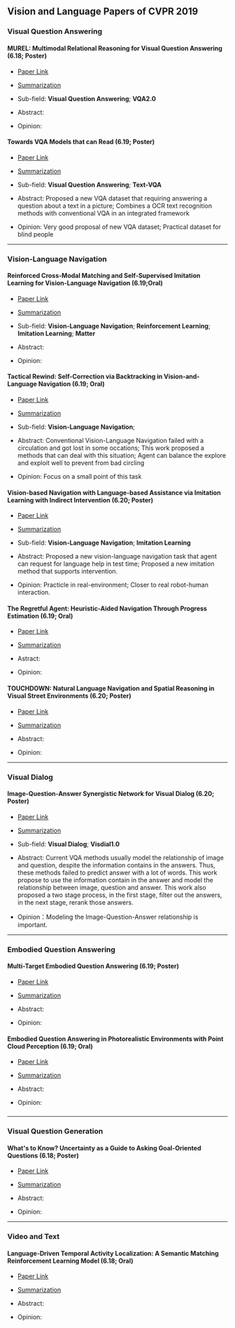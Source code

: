 ## Vision and Language Papers of CVPR 2019

### Visual Question Answering

#### MUREL: Multimodal Relational Reasoning for Visual Question Answering (**6.18**; Poster)
- [Paper Link](https://arxiv.org/pdf/1902.09487.pdf)

- [Summarization](https://github.com/qiuyue1993/Notes/blob/master/CVPR_2019/Vision_and_Language/Paper_Summarize/MUREL-Multimodal-Relational-Reasoning-for-Visual-Question-Answering.md)

- Sub-field: **Visual Question Answering**; **VQA2.0**

- Abstract: 

- Opinion: 


#### Towards VQA Models that can Read (**6.19**; Poster)
- [Paper Link](https://arxiv.org/pdf/1904.08920.pdf)

- [Summarization](https://github.com/qiuyue1993/Notes/blob/master/CVPR_2019/Vision_and_Language/Paper_Summarize/Towards%20VQA%20Models%20That%20Can%20Read.md)

- Sub-field: **Visual Question Answering**; **Text-VQA**

- Abstract: Proposed a new VQA dataset that requiring answering a question about a text in a picture; Combines a OCR text recognition methods with conventional VQA in an integrated framework
 
- Opinion: Very good proposal of new VQA dataset;  Practical dataset for blind people

---
### Vision-Language Navigation

#### Reinforced Cross-Modal Matching and Self-Supervised Imitation Learning for Vision-Language Navigation (**6.19**;**Oral**)
- [Paper Link](https://arxiv.org/pdf/1811.10092.pdf)

- [Summarization](https://github.com/qiuyue1993/Notes/blob/master/CVPR_2019/Vision_and_Language/Paper_Summarize/Reinforced-Cross-Modal-Matching-and-Self-Supervised-Imitation-Learning-for-Vision-Language-Navigation.md)

- Sub-field: **Vision-Language Navigation**; **Reinforcement Learning**; **Imitation Learning**; **Matter**

- Abstract:

- Opinion: 



#### Tactical Rewind: Self-Correction via Backtracking in Vision-and-Language Navigation (**6.19**; **Oral**)
- [Paper Link](https://arxiv.org/pdf/1903.02547.pdf)

- [Summarization](https://github.com/qiuyue1993/Notes/blob/master/CVPR_2019/Vision_and_Language/Paper_Summarize/Tactical-Rewind-Self-Correction-via-Backtracking-in-Vision-and-Language-Navigation.md)

- Sub-field: **Vision-Language Navigation**; 

- Abstract: Conventional Vision-Language Navigation failed with a circulation and got lost in some occations; This work proposed a methods that can deal with this situation; Agent can balance the explore and exploit well to prevent from bad circling

- Opinion: Focus on a small point of this task


#### Vision-based Navigation with Language-based Assistance via Imitation Learning with Indirect Intervention (**6.20**; Poster)
- [Paper Link](https://arxiv.org/pdf/1812.04155.pdf)

- [Summarization](https://github.com/qiuyue1993/Notes/blob/master/CVPR_2019/Vision_and_Language/Paper_Summarize/Vision-based%20Navigation%20with%20Language-based%20Assistance%20via%20Imitation%20Learning%20with%20Indirect%20Intervention.md)

- Sub-field: **Vision-Language Navigation**; **Imitation Learning**

- Abstract: Proposed a new vision-language navigation task that agent can request for language help in test time; Proposed a new imitation method that supports intervention.

- Opinion: Practicle in real-environment; Closer to real robot-human interaction.

#### The Regretful Agent: Heuristic-Aided Navigation Through Progress Estimation (**6.19**; **Oral**)
- [Paper Link](https://arxiv.org/pdf/1903.01602.pdf)

- [Summarization]()

- Astract:

- Opinion:

#### TOUCHDOWN: Natural Language Navigation and Spatial Reasoning in Visual Street Environments (**6.20**; Poster)

- [Paper Link](https://nips2018vigil.github.io/static/papers/accepted/11.pdf)

- [Summarization]()

- Abstract:

- Opinion:

---
### Visual Dialog

#### Image-Question-Answer Synergistic Network for Visual Dialog (**6.20**; Poster)
- [Paper Link](https://arxiv.org/pdf/1902.09774.pdf)

- [Summarization](https://github.com/qiuyue1993/Notes/blob/master/CVPR_2019/Vision_and_Language/Paper_Summarize/Image-Question-Answer-Synergistic-Network-for-Visual-Dialog.md)

- Sub-field: **Visual Dialog**; **Visdial1.0**

- Abstract: Current VQA methods usually model the relationship of image and question, despite the information contains in the answers. Thus, these methods failed to predict answer with a lot of words. This work propose to use the information contain in the answer and model the relationship between image, question and answer. This work also proposed a two stage process, in the first stage, filter out the answers, in the next stage, rerank those answers.

- Opinion：Modeling the Image-Question-Answer relationship is important.

---
### Embodied Question Answering

#### Multi-Target Embodied Question Answering (**6.19**; Poster)

- [Paper Link](https://arxiv.org/pdf/1904.04686.pdf)

- [Summarization]()

- Abstract:

- Opinion:


#### Embodied Question Answering in Photorealistic Environments with Point Cloud Perception (**6.19**; **Oral**)

- [Paper Link](https://arxiv.org/pdf/1904.03461.pdf)

- [Summarization]()

- Abstract:

- Opinion:


###

---
### Visual Question Generation

#### What's to Know? Uncertainty as a Guide to Asking Goal-Oriented Questions (**6.18**; Poster)

- [Paper Link](https://arxiv.org/pdf/1812.06401.pdf)

- [Summarization]()

- Abstract:

- Opinion:

---
### Video and Text

#### Language-Driven Temporal Activity Localization: A Semantic Matching Reinforcement Learning Model (**6.18**; **Oral**)

- [Paper Link](http://openaccess.thecvf.com/content_CVPR_2019/papers/Wang_Language-Driven_Temporal_Activity_Localization_A_Semantic_Matching_Reinforcement_Learning_Model_CVPR_2019_paper.pdf)

- [Summarization]()

- Abstract:

- Opinion:




